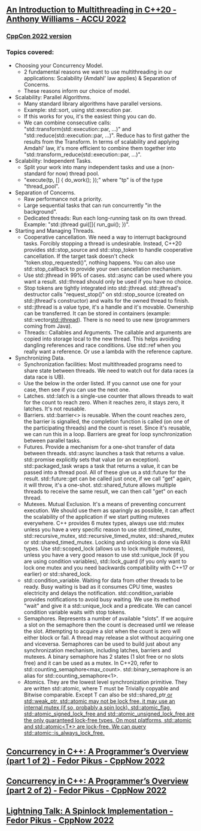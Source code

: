 ## [An Introduction to Multithreading in C++20 - Anthony Williams - ACCU 2022](https://www.youtube.com/watch?v=3uH-2CkBlPQ&list=LL6MKUgGZ9Q8c2Ff7GnoRoqA)
### [CppCon 2022 version](https://www.youtube.com/watch?v=A7sVFJLJM-A&list=LL6MKUgGZ9Q8c2Ff7GnoRoqA)
### Topics covered:
* Choosing your Concurrency Model.
  * 2 fundamental reasons we want to use multithreading in our applications: Scalability (Amdahl' law applies) & Separation of Concerns.
  * These reasons inform our choice of model.
* Scalability: Parallel Algorithms.
  * Many standard library algorithms have parallel versions.
  * Example: std::sort, using std::execution par.
  * If this works for you, it's the easiest thing you can do.
  * We can combine consecutive calls: "std::transform(std::execution::par, ...)" and "std::reduce(std::execution::par, ...)". Reduce has to first gather the results from the Transform. In terms of scalability and applying Amdahl' law, it's more efficient to combine them together into "std::transform_reduce(std::execution::par, ...)". 
* Scalability: Independent Tasks.
  * Split your work into many independent tasks and use a (non-standard for now) thread pool.
  * "execute(tp, [] { do_work(); });" where "tp" is of the type "thread_pool".
* Separation of Concerns.
  * Raw performance not a priority.
  * Large sequential tasks that can run concurrently "in the background".
  * Dedicated threads: Run each long-running task on its own thread. Example: "std::jthread gui([]{ run_gui(); })".
* Starting and Managing Threads.
  * Cooperative cancellation. We need a way to interrupt background tasks. Forcibly stopping a thread is undesirable. Instead, C++20 provides std::stop_source and std::stop_token to handle cooperative cancellation. If the target task doesn't check "token.stop_requested()", nothing happens. You can also use std::stop_callback to provide your own cancellation mechanism.
  * Use std::jthread in 99% of cases. std::async can be used where you want a result. std::thread should only be used if you have no choice.
  * Stop tokens are tightly integrated into std::jthread. std::jthread's destructor calls "request_stop()" on std::stop_source (created on std::jthread's constructor) and waits for the owned thread to finish.
  * std::jthread is a value type, it's a handle and it's movable. Ownership can be transferred. It can be stored in containers (example: std::vector<std::jthread>). There is no need to use new (programmers coming from Java).
  * Threads:: Callables and Arguments. The callable and arguments are copied into storage local to the new thread. This helps avoiding dangling references and race conditions. Use std::ref when you really want a reference. Or use a lambda with the reference capture.
* Synchronizing Data.
  * Synchronization facilities: Most multithreaded programs need to share state between threads. We need to watch out for data races (a data race is UB).
  * Use the below in the order listed. If you cannot use one for your case, then see if you can use the next one.
  * Latches. std::latch is a single-use counter that allows threads to wait for the count to reach zero. When it reaches zero, it stays zero, it latches. It's not reusable.
  * Barriers. std::barrier<> is reusable. When the count reaches zero, the barrier is signalled, the completion function is called (on one of the participating threads) and the count is reset. Since it's reusable, we can run this in a loop. Barriers are great for loop synchronization between parallel tasks.
  * Futures. Provide a mechanism for a one-shot transfer of data between threads. std::async launches a task that returns a value. std::promise explicitly sets that value (or an exception). std::packaged_task wraps a task that returns a value, it can be passed into a thread pool. All of these give us a std::future<T> for the result. std::future<T>::get can be called just once, if we call "get" again, it will throw, it's a one-shot. std::shared_future<T> allows multiple threads to receive the same result, we can then call "get" on each thread.
  * Mutexes. Mutual Exclusion. It's a means of preventing concurrent execution. We should use them as sparingly as possible, it can affect the scalability of the application if we start putting mutexes everywhere. C++ provides 6 mutex types, always use std::mutex unless you have a very specific reason to use std::timed_mutex, std::recursive_mutex, std::recursive_timed_mutex, std::shared_mutex or std::shared_timed_mutex. Locking and unlocking is done via RAII types. Use std::scoped_lock (allows us to lock multiple mutexes), unless you have a very good reason to use std::unique_lock (if you are using condition variables), std::lock_guard (if you only want to lock one mutex and you need backwards compatibility with C++17 or earlier) or std::shared_lock.
  * std::condition_variable. Waiting for data from other threads to be ready. Busy waiting is bad as it consumes CPU time, wastes electricity and delays the notification. std::condition_variable provides notifications to avoid busy waiting. We use its method "wait" and give it a std::unique_lock and a predicate. We can cancel condition variable waits with stop tokens.
  * Semaphores. Represents a number of available "slots". If we acquire a slot on the semaphore then the count is decreased until we release the slot. Attempting to acquire a slot when the count is zero will either block or fail. A thread may release a slot without acquiring one and viceversa. Semaphores can be used to build just about any synchronization mechanism, including latches, barriers and mutexes. A binary semaphore has 2 states (1 slot free or no slots free) and it can be used as a mutex. In C++20, refer to std::counting_semaphore<max_count>. std::binary_semaphore is an alias for std::counting_semaphore<1>.
  * Atomics. They are the lowest level synchronization primitive. They are written std::atomic<T>, where T must be Trivially copyable and Bitwise comparable. Except T can also be std::shared_ptr<U> or std::weak_ptr<U>. std::atomic<T> may not be lock free, it may use an internal mutex (if so, probably a spin lock). std::atomic_flag, std::atomic_signed_lock_free and std::atomic_unsigned_lock_free are the only guaranteed lock-free types. On most platforms, std::atomic<integral-type> and std::atomic<T*> are lock-free. We can query std::atomic<T>::is_always_lock_free.

## [Concurrency in C++: A Programmer’s Overview (part 1 of 2) - Fedor Pikus - CppNow 2022](https://www.youtube.com/watch?v=ywJ4cq67-uc&list=LL6MKUgGZ9Q8c2Ff7GnoRoqA)

## [Concurrency in C++: A Programmer’s Overview (part 2 of 2) - Fedor Pikus - CppNow 2022](https://www.youtube.com/watch?v=R0V4xJ9HZpA&list=LL6MKUgGZ9Q8c2Ff7GnoRoqA)

## [Lightning Talk: A Spinlock Implementation - Fedor Pikus - CppNow 2022](https://www.youtube.com/watch?v=rmGJc9PXpuE&list=LL6MKUgGZ9Q8c2Ff7GnoRoqA)

